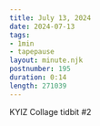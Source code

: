 ```yaml
---
title: July 13, 2024
date: 2024-07-13
tags:
- 1min
- tapepause
layout: minute.njk
postnumber: 195
duration: 0:14
length: 271039
---
```

KYIZ Collage tidbit #2

